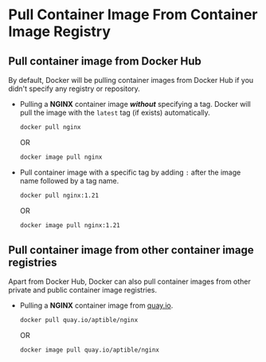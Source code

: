 # Pull Container Image From Container Image Registry

## Pull container image from Docker Hub

By default, Docker will be pulling container images from Docker Hub if you didn't specify any registry or repository.

- Pulling a **NGINX** container image ***without*** specifying a tag. Docker will pull the image with the `latest` tag (if exists) automatically.

  ```sh
  docker pull nginx
  ```

  OR

  ```sh
  docker image pull nginx
  ```

- Pull container image with a specific tag by adding `:` after the image name followed by a tag name.

  ```sh
  docker pull nginx:1.21
  ```

  OR

  ```sh
  docker image pull nginx:1.21
  ```

## Pull container image from other container image registries

Apart from Docker Hub, Docker can also pull container images from other private and public container image registries.

- Pulling a **NGINX** container image from [quay.io](quay.io).

  ```sh
  docker pull quay.io/aptible/nginx
  ```

  OR

  ```sh
  docker image pull quay.io/aptible/nginx
  ```
